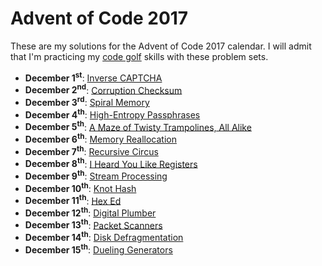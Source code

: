 # Advent of Code 2017
These are my solutions for the Advent of Code 2017 calendar.  I will
admit that I'm practicing my [code golf](https://en.wikipedia.org/wiki/Code_golf)
skills with these problem sets.

* __December 1<sup>st</sup>__: [Inverse CAPTCHA](December01/)
* __December 2<sup>nd</sup>__: [Corruption Checksum](December02/)
* __December 3<sup>rd</sup>__: [Spiral Memory](December03/)
* __December 4<sup>th</sup>__: [High-Entropy Passphrases](December04/)
* __December 5<sup>th</sup>__: [A Maze of Twisty Trampolines, All Alike](December05/)
* __December 6<sup>th</sup>__: [Memory Reallocation](December06/)
* __December 7<sup>th</sup>__: [Recursive Circus](December07/)
* __December 8<sup>th</sup>__: [I Heard You Like Registers](December08/)
* __December 9<sup>th</sup>__: [Stream Processing](December09/)
* __December 10<sup>th</sup>__: [Knot Hash](December10/)
* __December 11<sup>th</sup>__: [Hex Ed](December11/)
* __December 12<sup>th</sup>__: [Digital Plumber](December12/)
* __December 13<sup>th</sup>__: [Packet Scanners](December13/)
* __December 14<sup>th</sup>__: [Disk Defragmentation](December14/)
* __December 15<sup>th</sup>__: [Dueling Generators](December15/)